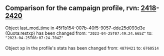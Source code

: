 ## Comparison for the campaign profile, rvn: [2418](https://github.com/PRO100KatYT/FortniteProfileRevisions/tree/main/profiles/campaign/2418%20campaign.json)-[2420](https://github.com/PRO100KatYT/FortniteProfileRevisions/tree/main/profiles/campaign/2420%20campaign.json)

Object last_mod_time in 45f1b154-007b-40f5-9057-dde25d093d3e (Quota:restxp) has been changed from: `"2023-04-25T07:49:24.665Z"` to: `"2023-04-25T08:07:24.704Z"`
<br><br>
Object xp in the profile's stats has been changed from: `4879421` to: `6760514`
<br><br>
